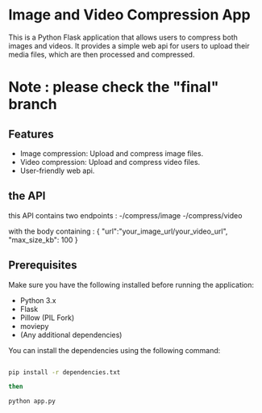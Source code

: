# Image and Video Compression App

This is a Python Flask application that allows users to compress both images and videos. It provides a simple web api for users to upload their media files, which are then processed and compressed.

# Note : please check the "final" branch

## Features

- Image compression: Upload and compress image files.
- Video compression: Upload and compress video files.
- User-friendly web api.

## the API

this API contains two endpoints :
-/compress/image
-/compress/video

with the body containing :
{
	"url":"your_image_url/your_video_url",
	"max_size_kb": 100
}

## Prerequisites

Make sure you have the following installed before running the application:

- Python 3.x
- Flask
- Pillow (PIL Fork)
- moviepy
- (Any additional dependencies)

You can install the dependencies using the following command:

```bash

pip install -r dependencies.txt

then 

python app.py






